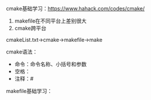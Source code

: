 cmake基础学习：https://www.hahack.com/codes/cmake/
1. makefile在不同平台上差别很大
2. cmake跨平台

cmakeList.txt->cmake->makefile->make

cmake语法：
- 命令：命令名称、小括号和参数
- 空格：
- 注释：#

makefile基础学习：